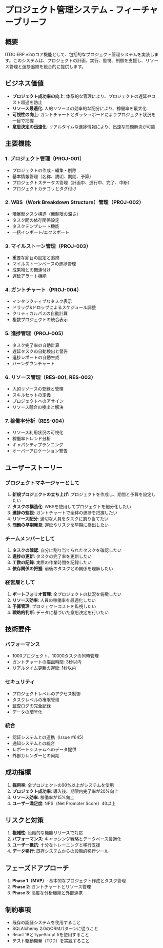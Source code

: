 # プロジェクト管理システム - フィーチャーブリーフ

## 概要
ITDO ERP v2のコア機能として、包括的なプロジェクト管理システムを実装します。このシステムは、プロジェクトの計画、実行、監視、制御を支援し、リソース管理と進捗追跡を統合的に提供します。

## ビジネス価値
- **プロジェクト成功率の向上**: 体系的な管理により、プロジェクトの遅延やコスト超過を防止
- **リソース最適化**: 人的リソースの効率的な配分により、稼働率を最大化
- **可視性の向上**: ガントチャートとダッシュボードによりプロジェクト状況を一目で把握
- **意思決定の迅速化**: リアルタイムな進捗情報により、迅速な問題解決が可能

## 主要機能

### 1. プロジェクト管理（PROJ-001）
- プロジェクトの作成・編集・削除
- 基本情報管理（名称、説明、期間、予算）
- プロジェクトステータス管理（計画中、進行中、完了、中断）
- プロジェクトカテゴリとタグ付け

### 2. WBS（Work Breakdown Structure）管理（PROJ-002）
- 階層型タスク構造（無制限の深さ）
- タスク間の依存関係設定
- タスクテンプレート機能
- 一括インポート/エクスポート

### 3. マイルストーン管理（PROJ-003）
- 重要な節目の設定と追跡
- マイルストーンベースの進捗管理
- 成果物との関連付け
- 遅延アラート機能

### 4. ガントチャート（PROJ-004）
- インタラクティブなタスク表示
- ドラッグ&ドロップによるスケジュール調整
- クリティカルパスの自動計算
- 複数プロジェクトの統合表示

### 5. 進捗管理（PROJ-005）
- タスク完了率の自動計算
- 遅延タスクの自動検出と警告
- 進捗レポートの自動生成
- バーンダウンチャート

### 6. リソース管理（RES-001, RES-003）
- 人的リソースの登録と管理
- スキルセットの定義
- プロジェクトへのアサイン
- リソース競合の検出と解決

### 7. 稼働率分析（RES-004）
- リソース利用状況の可視化
- 稼働率トレンド分析
- キャパシティプランニング
- オーバーアロケーション警告

## ユーザーストーリー

### プロジェクトマネージャーとして
1. **新規プロジェクトの立ち上げ**: プロジェクトを作成し、期間と予算を設定したい
2. **タスクの構造化**: WBSを使用してプロジェクトを細分化したい
3. **進捗の監視**: ガントチャートで全体の進捗を把握したい
4. **リソース配分**: 適切な人員をタスクに割り当てたい
5. **問題の早期発見**: 遅延やリスクを早期に検出したい

### チームメンバーとして
1. **タスクの確認**: 自分に割り当てられたタスクを確認したい
2. **進捗の更新**: タスクの完了率を更新したい
3. **工数の記録**: 実際の作業時間を記録したい
4. **依存関係の把握**: 前後のタスクとの関係を理解したい

### 経営層として
1. **ポートフォリオ管理**: 全プロジェクトの状況を俯瞰したい
2. **リソース効率**: 人員の稼働率を最適化したい
3. **予算管理**: プロジェクトコストを監視したい
4. **戦略的判断**: データに基づいた意思決定を行いたい

## 技術要件

### パフォーマンス
- 1000プロジェクト、10000タスクの同時管理
- ガントチャートの描画時間: 3秒以内
- リアルタイム更新の遅延: 1秒以内

### セキュリティ
- プロジェクトレベルのアクセス制御
- タスクレベルの権限管理
- 監査ログの完全記録
- データの暗号化

### 統合
- 認証システムとの連携（Issue #645）
- 通知システムとの統合
- レポートシステムへのデータ提供
- 外部カレンダーとの同期

## 成功指標
1. **採用率**: 全プロジェクトの90%以上がシステムを使用
2. **プロジェクト成功率**: 導入後、期限内完了率が20%向上
3. **リソース効率**: 稼働率が15%向上
4. **ユーザー満足度**: NPS（Net Promoter Score）40以上

## リスクと対策
1. **複雑性**: 段階的な機能リリースで対応
2. **パフォーマンス**: キャッシング戦略とデータベース最適化
3. **ユーザー抵抗**: 十分なトレーニングと移行支援
4. **データ移行**: 既存システムからの段階的移行ツール

## フェーズドアプローチ
1. **Phase 1（MVP）**: 基本的なプロジェクト作成とタスク管理
2. **Phase 2**: ガントチャートとリソース管理
3. **Phase 3**: 高度な分析機能と外部連携

## 制約事項
- 既存の認証システムを使用すること
- SQLAlchemy 2.0のORMパターンに従うこと
- React 18とTypeScript 5を使用すること
- テスト駆動開発（TDD）を実践すること